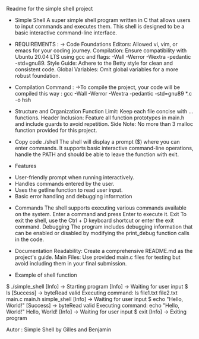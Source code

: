 Readme for the simple shell project
- Simple Shell
A super simple shell program written in C that allows users to input commands and executes them. This shell is designed to be a basic interactive command-line interface.

* REQUIREMENTS :
-> Code Foundations
Editors: Allowed vi, vim, or emacs for your coding journey. Compilation: Ensure compatibility with Ubuntu 20.04 LTS using gcc and flags: -Wall -Werror -Wextra -pedantic -std=gnu89. Style Guide: Adhere to the Betty style for clean and consistent code. Global Variables: Omit global variables for a more robust foundation.

* Compilation Command :
->To compile the project, your code will be compiled this way :
gcc -Wall -Werror -Wextra -pedantic -std=gnu89 *.c -o hsh

* Structure and Organization
Function Limit: Keep each file concise with ... functions. Header Inclusion: Feature all function prototypes in main.h and include guards to avoid repetition. Side Note: No more than 3 malloc function provided for this project.

- Copy code
./shell
The shell will display a prompt ($) where you can enter commands. It supports basic interactive command-line operations, handle the PATH and should be able to leave the function with exit.

- Features
* User-friendly prompt when running interactively.
* Handles commands entered by the user.
* Uses the getline function to read user input.
* Basic error handling and debugging information

- Commands
The shell supports executing various commands available on the system. Enter a command and press Enter to execute it.
Exit
To exit the shell, use the Ctrl + D keyboard shortcut or enter the exit command.
Debugging
The program includes debugging information that can be enabled or disabled by modifying the print_debug function calls in the code.

* Documentation
Readability: Create a comprehensive README.md as the project's guide. Main Files: Use provided main.c files for testing but avoid including them in your final submission.

- Example of shell function

$ ./simple_shell
[Info] -> Starting program
[Info] -> Waiting for user input
$ ls
[Success] -> byteRead valid
Executing command: ls
file1.txt  file2.txt  main.c  main.h  simple_shell
[Info] -> Waiting for user input
$ echo "Hello, World!"
[Success] -> byteRead valid
Executing command: echo "Hello, World!"
Hello, World!
[Info] -> Waiting for user input
$ exit
[Info] -> Exiting program

Autor : Simple Shell by Gilles and Benjamin
